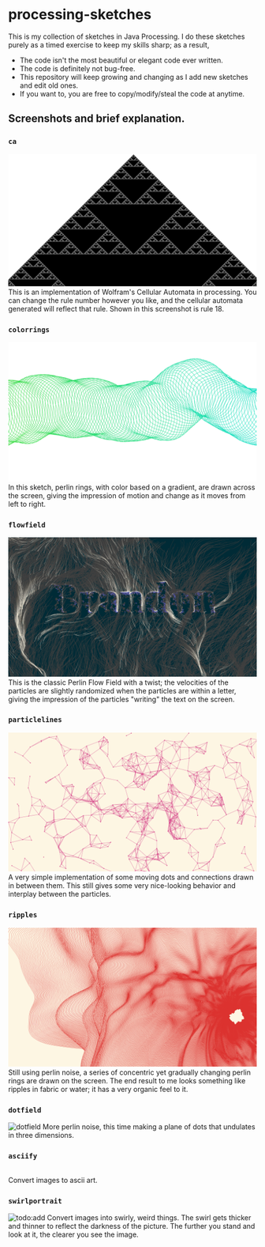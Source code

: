 # processing-sketches
This is my collection of sketches in Java Processing.
I do these sketches purely as a timed exercise to keep my skills sharp;
as a result,
- The code isn't the most beautiful or elegant code ever written.
- The code is definitely not bug-free.
- This repository will keep growing and changing as I add new sketches and edit old ones.
- If you want to, you are free to copy/modify/steal the code at anytime.

## Screenshots and brief explanation.

### `ca`
![ca](https://raw.githubusercontent.com/brandon-gong/processing-sketches/master/ca/frame.png)
This is an implementation of Wolfram's Cellular Automata in processing.  You can change the rule number however you like,
and the cellular automata generated will reflect that rule.  Shown in this screenshot is rule 18.

### `colorrings`
![colorrings](https://raw.githubusercontent.com/brandon-gong/processing-sketches/master/colorrings/frame.png)
In this sketch, perlin rings, with color based on a gradient, are drawn across the screen,
giving the impression of motion and change as it moves from left to right.

### `flowfield`
![flowfield](https://raw.githubusercontent.com/brandon-gong/processing-sketches/master/flowfield/frame.png)
This is the classic Perlin Flow Field with a twist; the velocities of the particles are slightly randomized when the
particles are within a letter, giving the impression of the particles "writing" the text on the screen.

### `particlelines`
![particlelines](https://raw.githubusercontent.com/brandon-gong/processing-sketches/master/particlelines/frame.png)
A very simple implementation of some moving dots and connections drawn in between them.  This still gives some very
nice-looking behavior and interplay between the particles.

### `ripples`
![ripples](https://raw.githubusercontent.com/brandon-gong/processing-sketches/master/ripples/frame.png)
Still using perlin noise, a series of concentric yet gradually changing perlin rings are drawn on the screen.
The end result to me looks something like ripples in fabric or water; it has a very organic feel to it.

### `dotfield`
![dotfield](dotifle/frame.jpg)
More perlin noise, this time making a plane of dots that undulates in three dimensions.

### `asciify`
```

```
Convert images to ascii art.

### `swirlportrait`
![todo:add]()
Convert images into swirly, weird things.  The swirl gets thicker and thinner to reflect the darkness of the
picture.  The further you stand and look at it, the clearer you see the image.

